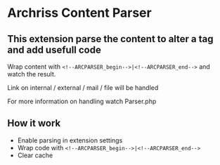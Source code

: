 # Archriss Content Parser #

## This extension parse the content to alter a tag and add usefull code ##

Wrap content with `<!--ARCPARSER_begin-->|<!--ARCPARSER_end-->` and watch the result.

Link on internal / external / mail / file will be handled

For more information on handling watch Parser.php

## How it work

- Enable parsing in extension settings
- Wrap code with `<!--ARCPARSER_begin-->|<!--ARCPARSER_end-->`
- Clear cache

